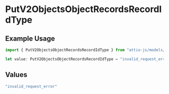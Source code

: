 # PutV2ObjectsObjectRecordsRecordIdType

## Example Usage

```typescript
import { PutV2ObjectsObjectRecordsRecordIdType } from "attio-js/models/errors";

let value: PutV2ObjectsObjectRecordsRecordIdType = "invalid_request_error";
```

## Values

```typescript
"invalid_request_error"
```